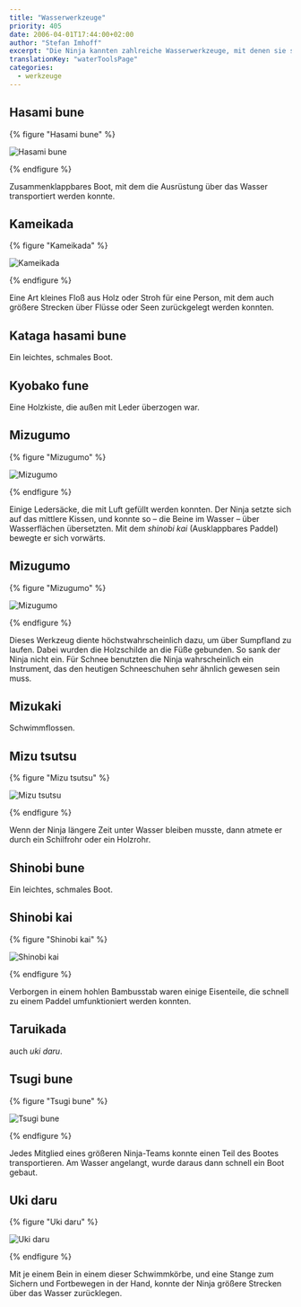 ```yaml
---
title: "Wasserwerkzeuge"
priority: 405
date: 2006-04-01T17:44:00+02:00
author: "Stefan Imhoff"
excerpt: "Die Ninja kannten zahlreiche Wasserwerkzeuge, mit denen sie sich schnell über oder unter Wasser und Sumpfland bewegen konnten. Auf diese Weise konnten sie die Samurai, die Rüstungen trugen, mit Leichtigkeit hinter sich lassen."
translationKey: "waterToolsPage"
categories:
  - werkzeuge
---
```


## Hasami bune

{% figure "Hasami bune" %}

![Hasami bune](/assets/images/book/werkzeuge-hasamibune.jpg)

{% endfigure %}

Zusammenklappbares Boot, mit dem die Ausrüstung über das Wasser transportiert werden konnte.

## Kameikada

{% figure "Kameikada" %}

![Kameikada](/assets/images/book/werkzeuge-kameikada.jpg)

{% endfigure %}

Eine Art kleines Floß aus Holz oder Stroh für eine Person, mit dem auch größere Strecken über Flüsse oder Seen zurückgelegt werden konnten.

## Kataga hasami bune

Ein leichtes, schmales Boot.

## Kyobako fune

Eine Holzkiste, die außen mit Leder überzogen war.

## Mizugumo

{% figure "Mizugumo" %}

![Mizugumo](/assets/images/book/werkzeuge-mizugumo1.jpg)

{% endfigure %}

Einige Ledersäcke, die mit Luft gefüllt werden konnten. Der Ninja setzte sich auf das mittlere Kissen, und konnte so – die Beine im Wasser – über Wasserflächen übersetzten. Mit dem _shinobi kai_ (Ausklappbares Paddel) bewegte er sich vorwärts.

## Mizugumo

{% figure "Mizugumo" %}

![Mizugumo](/assets/images/book/werkzeuge-mizugumo2.jpg)

{% endfigure %}

Dieses Werkzeug diente höchstwahrscheinlich dazu, um über Sumpfland zu laufen. Dabei wurden die Holzschilde an die Füße gebunden. So sank der Ninja nicht ein. Für Schnee benutzten die Ninja wahrscheinlich ein Instrument, das den heutigen Schneeschuhen sehr ähnlich gewesen sein muss.

## Mizukaki

Schwimmflossen.

## Mizu tsutsu

{% figure "Mizu tsutsu" %}

![Mizu tsutsu](/assets/images/book/werkzeuge-mizutsu.jpg)

{% endfigure %}

Wenn der Ninja längere Zeit unter Wasser bleiben musste, dann atmete er durch ein Schilfrohr oder ein Holzrohr.

## Shinobi bune

Ein leichtes, schmales Boot.

## Shinobi kai

{% figure "Shinobi kai" %}

![Shinobi kai](/assets/images/book/werkzeuge-shinobikai.jpg)

{% endfigure %}

Verborgen in einem hohlen Bambusstab waren einige Eisenteile, die schnell zu einem Paddel umfunktioniert werden konnten.

## Taruikada

auch _uki daru_.

## Tsugi bune

{% figure "Tsugi bune" %}

![Tsugi bune](/assets/images/book/werkzeuge-tsugibune.jpg)

{% endfigure %}

Jedes Mitglied eines größeren Ninja-Teams konnte einen Teil des Bootes transportieren. Am Wasser angelangt, wurde daraus dann schnell ein Boot gebaut.

## Uki daru

{% figure "Uki daru" %}

![Uki daru](/assets/images/book/werkzeuge-ukidaru.jpg)

{% endfigure %}

Mit je einem Bein in einem dieser Schwimmkörbe, und eine Stange zum Sichern und Fortbewegen in der Hand, konnte der Ninja größere Strecken über das Wasser zurücklegen.
